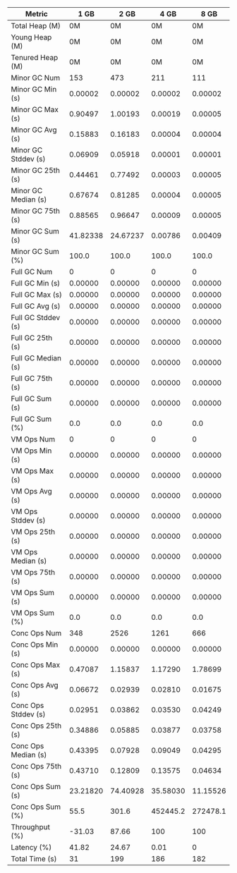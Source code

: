 | Metric | 1 GB | 2 GB | 4 GB | 8 GB |
|------|----|----|----|----|
| Total Heap (M) | 0M | 0M | 0M | 0M |
| Young Heap (M) | 0M | 0M | 0M | 0M |
| Tenured Heap (M) | 0M | 0M | 0M | 0M |
| Minor GC Num | 153 | 473 | 211 | 111 |
| Minor GC Min (s) | 0.00002 | 0.00002 | 0.00002 | 0.00002 |
| Minor GC Max (s) | 0.90497 | 1.00193 | 0.00019 | 0.00005 |
| Minor GC Avg (s) | 0.15883 | 0.16183 | 0.00004 | 0.00004 |
| Minor GC Stddev (s) | 0.06909 | 0.05918 | 0.00001 | 0.00001 |
| Minor GC 25th (s) | 0.44461 | 0.77492 | 0.00003 | 0.00005 |
| Minor GC Median (s) | 0.67674 | 0.81285 | 0.00004 | 0.00005 |
| Minor GC 75th (s) | 0.88565 | 0.96647 | 0.00009 | 0.00005 |
| Minor GC Sum (s) | 41.82338 | 24.67237 | 0.00786 | 0.00409 |
| Minor GC Sum (%) | 100.0 | 100.0 | 100.0 | 100.0 |
| Full GC Num | 0 | 0 | 0 | 0 |
| Full GC Min (s) | 0.00000 | 0.00000 | 0.00000 | 0.00000 |
| Full GC Max (s) | 0.00000 | 0.00000 | 0.00000 | 0.00000 |
| Full GC Avg (s) | 0.00000 | 0.00000 | 0.00000 | 0.00000 |
| Full GC Stddev (s) | 0.00000 | 0.00000 | 0.00000 | 0.00000 |
| Full GC 25th (s) | 0.00000 | 0.00000 | 0.00000 | 0.00000 |
| Full GC Median (s) | 0.00000 | 0.00000 | 0.00000 | 0.00000 |
| Full GC 75th (s) | 0.00000 | 0.00000 | 0.00000 | 0.00000 |
| Full GC Sum (s) | 0.00000 | 0.00000 | 0.00000 | 0.00000 |
| Full GC Sum (%) | 0.0 | 0.0 | 0.0 | 0.0 |
| VM Ops Num | 0 | 0 | 0 | 0 |
| VM Ops Min (s) | 0.00000 | 0.00000 | 0.00000 | 0.00000 |
| VM Ops Max (s) | 0.00000 | 0.00000 | 0.00000 | 0.00000 |
| VM Ops Avg (s) | 0.00000 | 0.00000 | 0.00000 | 0.00000 |
| VM Ops Stddev (s) | 0.00000 | 0.00000 | 0.00000 | 0.00000 |
| VM Ops 25th (s) | 0.00000 | 0.00000 | 0.00000 | 0.00000 |
| VM Ops Median (s) | 0.00000 | 0.00000 | 0.00000 | 0.00000 |
| VM Ops 75th (s) | 0.00000 | 0.00000 | 0.00000 | 0.00000 |
| VM Ops Sum (s) | 0.00000 | 0.00000 | 0.00000 | 0.00000 |
| VM Ops Sum (%) | 0.0 | 0.0 | 0.0 | 0.0 |
| Conc Ops Num | 348 | 2526 | 1261 | 666 |
| Conc Ops Min (s) | 0.00000 | 0.00000 | 0.00000 | 0.00000 |
| Conc Ops Max (s) | 0.47087 | 1.15837 | 1.17290 | 1.78699 |
| Conc Ops Avg (s) | 0.06672 | 0.02939 | 0.02810 | 0.01675 |
| Conc Ops Stddev (s) | 0.02951 | 0.03862 | 0.03530 | 0.04249 |
| Conc Ops 25th (s) | 0.34886 | 0.05885 | 0.03877 | 0.03758 |
| Conc Ops Median (s) | 0.43395 | 0.07928 | 0.09049 | 0.04295 |
| Conc Ops 75th (s) | 0.43710 | 0.12809 | 0.13575 | 0.04634 |
| Conc Ops Sum (s) | 23.21820 | 74.40928 | 35.58030 | 11.15526 |
| Conc Ops Sum (%) | 55.5 | 301.6 | 452445.2 | 272478.1 |
| Throughput (%) | -31.03 | 87.66 | 100 | 100 |
| Latency (%) | 41.82 | 24.67 | 0.01 | 0 |
| Total Time (s) | 31 | 199 | 186 | 182 |
